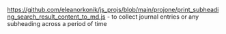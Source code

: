 https://github.com/eleanorkonik/js_projs/blob/main/projone/print_subheading_search_result_content_to_md.js - to collect journal entries or any subheading across a period of time



